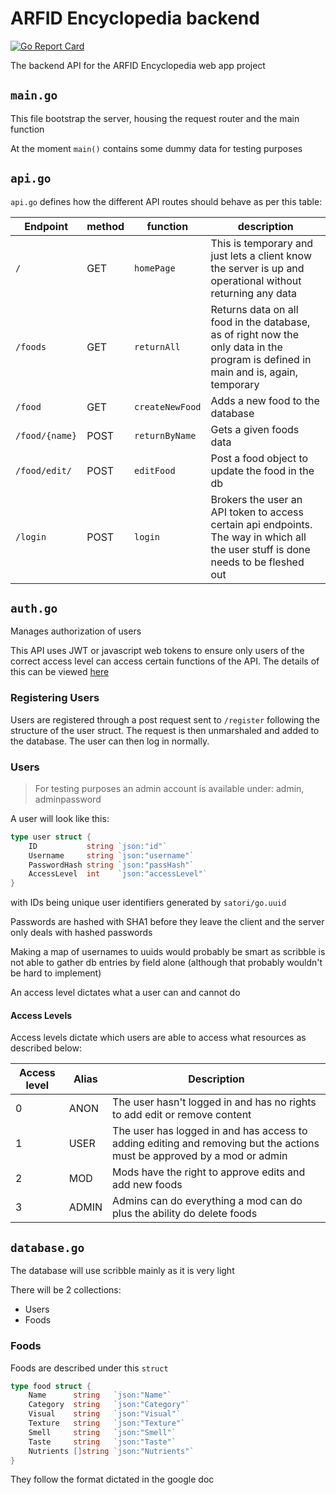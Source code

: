 # ARFID Encyclopedia backend

[![Go Report Card](https://goreportcard.com/badge/github.com/ARFID-Encyclopedia/backend)](https://goreportcard.com/report/github.com/ARFID-Encyclopedia/backend)

The backend API for the ARFID Encyclopedia web app project

## `main.go`

This file bootstrap the server, housing the request router and the main function

At the moment `main()` contains some dummy data for testing purposes

## `api.go`

`api.go` defines how the different API routes should behave as per this table:

| Endpoint | method | function    | description |
|----------|--------|-------------|-------------|
| `/`      | GET    | `homePage`  | This is temporary and just lets a client know the server is up and operational without returning any data|
| `/foods` | GET    | `returnAll` | Returns data on all food in the database, as of right now the only data in the program is defined in main and is, again, temporary |
| `/food`  | GET   | `createNewFood` | Adds a new food to the database |
| `/food/{name}` | POST | `returnByName` | Gets a given foods data |
| `/food/edit/` | POST | `editFood` | Post a food object to update the food in the db |
| `/login` | POST | `login` | Brokers the user an API token to access certain api endpoints. The way in which all the user stuff is done needs to be fleshed out |


## `auth.go`

Manages authorization of users

This API uses JWT or javascript web tokens to ensure only users of the correct access level can access certain functions of the API. The details of this can be viewed [here](#access-levels)

### Registering Users

Users are registered through a post request sent to `/register` following the structure of the user struct. The request is then unmarshaled and added to the database. The user can then log in normally.

### Users

> For testing purposes an admin account is available under: admin, adminpassword

A user will look like this:
```go
type user struct {
	ID           string `json:"id"`
	Username     string `json:"username"`
	PasswordHash string `json:"passHash"`
	AccessLevel  int    `json:"accessLevel"`
}
```

with IDs being unique user identifiers generated by `satori/go.uuid`

Passwords are hashed with SHA1 before they leave the client and the server only deals with hashed passwords

Making a map of usernames to uuids would probably be smart as scribble is not able to gather db entries by field alone (although that probably wouldn't be hard to implement)

An access level dictates what a user can and cannot do

#### Access Levels

Access levels dictate which users are able to access what resources as described below:

| Access level | Alias | Description |
|--------------|-------|-------------|
| 0            | ANON  | The user hasn't logged in and has no rights to add edit or remove content |
| 1            | USER  | The user has logged in and has access to adding editing and removing but the actions must be approved by a mod or admin |
| 2            | MOD   | Mods have the right to approve edits and add new foods |
| 3            | ADMIN | Admins can do everything a mod can do plus the ability do delete foods |


## `database.go`

The database will use scribble mainly as it is very light

There will be 2 collections:
* Users
* Foods

### Foods

Foods are described under this `struct`
```go
type food struct {
	Name      string   `json:"Name"`
	Category  string   `json:"Category"`
	Visual    string   `json:"Visual"`
	Texture   string   `json:"Texture"`
	Smell     string   `json:"Smell"`
	Taste     string   `json:"Taste"`
	Nutrients []string `json:"Nutrients"`
}
```

They follow the format dictated in the google doc